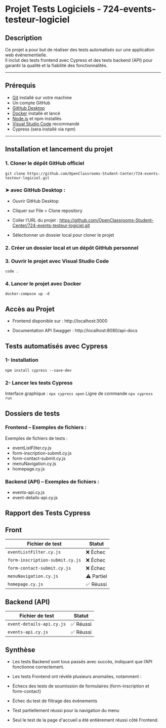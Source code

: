 # Projet Tests Logiciels - 724-events-testeur-logiciel

## Description

Ce projet a pour but de réaliser des tests automatisés sur une application web événementielle.  
Il inclut des tests frontend avec Cypress et des tests backend (API) pour garantir la qualité et la fiabilité des fonctionnalités.

---

## Prérequis

- [Git](https://git-scm.com/) installé sur votre machine  
- Un compte GitHub
- [GitHub Desktop](https://desktop.github.com/)  
- [Docker](https://www.docker.com/) installé et lancé  
- [Node.js](https://nodejs.org/) et npm installés  
- [Visual Studio Code](https://code.visualstudio.com/) recommandé  
- Cypress (sera installé via npm)

---
## Installation et lancement du projet

### 1. Cloner le dépôt GitHub officiel

```git clone https://github.com/OpenClassrooms-Student-Center/724-events-testeur-logiciel.git```
### ➤ avec GitHub Desktop :
- Ouvrir GitHub Desktop

- Cliquer sur File > Clone repository

- Coller l’URL du projet :
https://github.com/OpenClassrooms-Student-Center/724-events-testeur-logiciel.git

- Sélectionner un dossier local pour cloner le projet

### 2. Créer un dossier local et un dépôt GitHub personnel

### 3. Ouvrir le projet avec Visual Studio Code
```code .```

### 4. Lancer le projet avec Docker
```docker-compose up -d```

## Accès au Projet
- Frontend disponible sur : http://localhost:3000

- Documentation API Swagger : http://localhost:8080/api-docs

## Tests automatisés avec Cypress

### 1- Installation
```npm install cypress --save-dev```
### 2- Lancer les tests Cypress
Interface graphique :
```npx cypress open```
Ligne de commande
```npx cypress run```

## Dossiers de tests
### Frontend – Exemples de fichiers :
Exemples de fichiers de tests :
- eventListFilter.cy.js
- form-inscription-submit.cy.js
- form-contact-submit.cy.js
- menuNavigation.cy.js
- homepage.cy.js
### Backend (API) – Exemples de fichiers :
- events-api.cy.js
- event-details-api.cy.js

## Rapport des Tests Cypress 
## Front
| Fichier de test                 | Statut     |
| ------------------------------- | ---------- |
| `eventListFilter.cy.js`         | ❌ Échec    |
| `form-inscription-submit.cy.js` | ❌ Échec    |
| `form-contact-submit.cy.js`     | ❌ Échec    |
| `menuNavigation.cy.js`          | ⚠️ Partiel |
| `homepage.cy.js`                | ✅ Réussi   |

## Backend (API)
| Fichier de test           | Statut   |
| ------------------------- | -------- |
| `event-details-api.cy.js` | ✅ Réussi |
| `events-api.cy.js`        | ✅ Réussi |

## Synthèse
- Les tests Backend sont tous passés avec succès, indiquant que l’API fonctionne correctement.

- Les tests Frontend ont révélé plusieurs anomalies, notamment :

- Échecs des tests de soumission de formulaires (form-inscription et form-contact)

- Échec du test de filtrage des événements

- Test partiellement réussi pour la navigation du menu

- Seul le test de la page d'accueil a été entièrement réussi côté Frontend.

